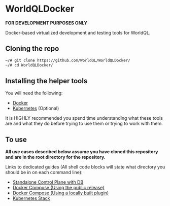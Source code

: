 # WorldQLDocker
**FOR DEVELOPMENT PURPOSES ONLY**

Docker-based virtualized development and testing tools for WorldQL.

## Cloning the repo
```bash
~/# git clone https://github.com/WorldQL/WorldQLDocker/
~/# cd WorldQLDocker/
```

## Installing the helper tools
You will need the following:
- [Docker](https://docs.docker.com/get-docker/)
- [Kubernetes](https://kubernetes.io/docs/setup/) (Optional)

It is HIGHLY recommended you spend time understanding what these tools are and what they do before trying to use them or trying to work with them.

## To use
__All use cases described below assume you have cloned this repository and are in the root directory for the repository.__

Links to dedicated guides (All shell code blocks will state what directory you should be in on each command line):
 - [Standalone Control Plane with DB](./Guides/Standalone.md)
 - [Docker Compose (Using the public release)](./Guides/DockerCompose.md)
 - [Docker Compose (Using a locally built plugin)](./Guides/DockerComposeManual.md)
 - [Kubernetes Stack](./Guides/Kubernetes.md)
